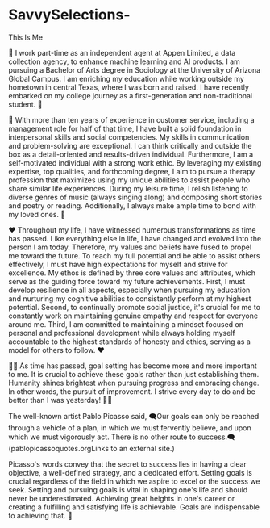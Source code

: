 # SavvySelections-
This Is Me

🖤 I work part-time as an independent agent at Appen Limited, a data collection agency, to enhance machine learning and AI products. I am pursuing a Bachelor of Arts degree in Sociology at the University of Arizona Global Campus. I am enriching my education while working outside my hometown in central Texas, where I was born and raised. I have recently embarked on my college journey as a first-generation and non-traditional student. 🖤

🤍 With more than ten years of experience in customer service, including a management role for half of that time, I have built a solid foundation in interpersonal skills and social competencies. My skills in communication and problem-solving are exceptional. I can think critically and outside the box as a detail-oriented and results-driven individual. Furthermore, I am a self-motivated individual with a strong work ethic. By leveraging my existing expertise, top qualities, and forthcoming degree, I aim to pursue a therapy profession that maximizes using my unique abilities to assist people who share similar life experiences. During my leisure time, I relish listening to diverse genres of music (always singing along) and composing short stories and poetry or reading. Additionally, I always make ample time to bond with my loved ones. 🤍

❤️ Throughout my life, I have witnessed numerous transformations as time has passed. Like everything else in life, I have changed and evolved into the person I am today. Therefore, my values and beliefs have fused to propel me toward the future. To reach my full potential and be able to assist others effectively, I must have high expectations for myself and strive for excellence. My ethos is defined by three core values and attributes, which serve as the guiding force toward my future achievements. First, I must develop resilience in all aspects, especially when pursuing my education and nurturing my cognitive abilities to consistently perform at my highest potential. Second, to continually promote social justice, it's crucial for me to constantly work on maintaining genuine empathy and respect for everyone around me. Third, I am committed to maintaining a mindset focused on personal and professional development while always holding myself accountable to the highest standards of honesty and ethics, serving as a model for others to follow. ❤️

🧚‍♀️ As time has passed, goal setting has become more and more important to me. It is crucial to achieve these goals rather than just establishing them. Humanity shines brightest when pursuing progress and embracing change. In other words, the pursuit of improvement. I strive every day to do and be better than I was yesterday! 🧚‍♀️

The well-known artist Pablo Picasso said, 🗨️Our goals can only be reached through a vehicle of a plan, in which we must fervently believe, and upon which we must vigorously act. There is no other route to success.🗨️ (pablopicassoquotes.orgLinks to an external site.)

Picasso's words convey that the secret to success lies in having a clear objective, a well-defined strategy, and a dedicated effort. Setting goals is crucial regardless of the field in which we aspire to excel or the success we seek. Setting and pursuing goals is vital in shaping one's life and should never be underestimated. Achieving great heights in one's career or creating a fulfilling and satisfying life is achievable. Goals are indispensable to achieving that. 💋
